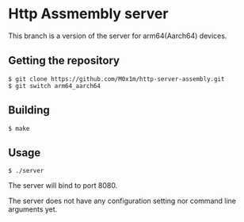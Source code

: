 # Http Assmembly server

This branch is a version of the server for arm64(Aarch64) devices.

## Getting the repository

```console
$ git clone https://github.com/M0x1m/http-server-assembly.git
$ git switch arm64_aarch64
```

## Building

```console
$ make
```

## Usage

```console
$ ./server
```

The server will bind to port 8080.

The server does not have any configuration setting nor command line arguments yet.
